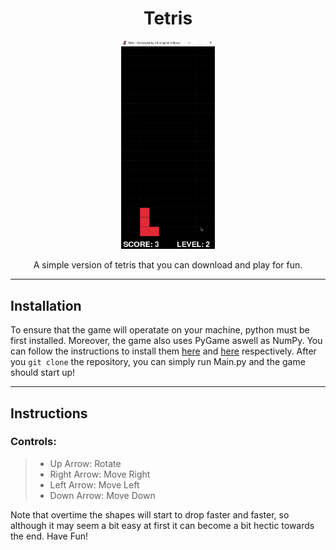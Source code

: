 <center> <h1>Tetris</h1> </center>

<p align="center"><img src="Assets\Preview.gif" alt="Tetris" width = "150"</p>

<center> A simple version of tetris that you can download and play for fun. </center>

---

## Installation

To ensure that the game will operatate on your machine, python must be first installed. Moreover, the game also uses PyGame aswell as NumPy. You can follow the instructions to install them [here](https://pypi.org/project/pygame/) and [here](https://numpy.org/install/) respectively. After you `git clone` the repository, you can simply run Main.py and the game should start up!

---
## Instructions

### Controls:
>- Up Arrow: Rotate
>- Right Arrow: Move Right
>- Left Arrow: Move Left
>- Down Arrow: Move Down

Note that overtime the shapes will start to drop faster and faster, so although it may seem a bit easy at first it can become a bit hectic towards the end. Have Fun!


